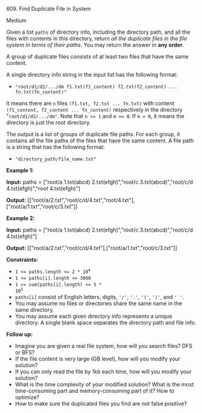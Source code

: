 ﻿609\. Find Duplicate File in System

Medium

Given a list `paths` of directory info, including the directory path, and all the files with contents in this directory, return _all the duplicate files in the file system in terms of their paths_. You may return the answer in **any order**.

A group of duplicate files consists of at least two files that have the same content.

A single directory info string in the input list has the following format:

*   `"root/d1/d2/.../dm f1.txt(f1_content) f2.txt(f2_content) ... fn.txt(fn_content)"`

It means there are `n` files `(f1.txt, f2.txt ... fn.txt)` with content `(f1_content, f2_content ... fn_content)` respectively in the directory "`root/d1/d2/.../dm"`. Note that `n >= 1` and `m >= 0`. If `m = 0`, it means the directory is just the root directory.

The output is a list of groups of duplicate file paths. For each group, it contains all the file paths of the files that have the same content. A file path is a string that has the following format:

*   `"directory_path/file_name.txt"`

**Example 1:**

**Input:** paths = ["root/a 1.txt(abcd) 2.txt(efgh)","root/c 3.txt(abcd)","root/c/d 4.txt(efgh)","root 4.txt(efgh)"]

**Output:** [["root/a/2.txt","root/c/d/4.txt","root/4.txt"],["root/a/1.txt","root/c/3.txt"]]

**Example 2:**

**Input:** paths = ["root/a 1.txt(abcd) 2.txt(efgh)","root/c 3.txt(abcd)","root/c/d 4.txt(efgh)"]

**Output:** [["root/a/2.txt","root/c/d/4.txt"],["root/a/1.txt","root/c/3.txt"]]

**Constraints:**

*   <code>1 <= paths.length <= 2 * 10<sup>4</sup></code>
*   `1 <= paths[i].length <= 3000`
*   <code>1 <= sum(paths[i].length) <= 5 * 10<sup>5</sup></code>
*   `paths[i]` consist of English letters, digits, `'/'`, `'.'`, `'('`, `')'`, and `' '`.
*   You may assume no files or directories share the same name in the same directory.
*   You may assume each given directory info represents a unique directory. A single blank space separates the directory path and file info.

**Follow up:**

*   Imagine you are given a real file system, how will you search files? DFS or BFS?
*   If the file content is very large (GB level), how will you modify your solution?
*   If you can only read the file by 1kb each time, how will you modify your solution?
*   What is the time complexity of your modified solution? What is the most time-consuming part and memory-consuming part of it? How to optimize?
*   How to make sure the duplicated files you find are not false positive?